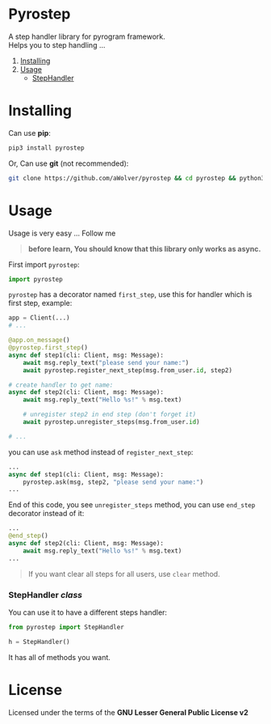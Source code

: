 # Pyrostep
A step handler library for pyrogram framework. \
Helps you to step handling ...

1. [Installing](#installing)
2. [Usage](#usage)
    - [StepHandler](#stephandler-class)

# Installing
Can use **pip**:
```bash
pip3 install pyrostep
```

Or, Can use **git** (not recommended):
```bash
git clone https://github.com/aWolver/pyrostep && cd pyrostep && python3 setup.py install
```

# Usage
Usage is very easy ... Follow me

> **before learn, You should know that this library only works as async.**

First import `pyrostep`:
```python
import pyrostep
```

`pyrostep` has a decorator named `first_step`, use this for handler which is first step, example:
```python
app = Client(...)
# ...

@app.on_message()
@pyrostep.first_step()
async def step1(cli: Client, msg: Message):
    await msg.reply_text("please send your name:")
    await pyrostep.register_next_step(msg.from_user.id, step2)

# create handler to get name:
async def step2(cli: Client, msg: Message):
    await msg.reply_text("Hello %s!" % msg.text)

    # unregister step2 in end step (don't forget it)
    await pyrostep.unregister_steps(msg.from_user.id)

# ...
```

you can use `ask` method instead of `register_next_step`:

```python
...
async def step1(cli: Client, msg: Message):
    pyrostep.ask(msg, step2, "please send your name:")
...
```

End of this code, you see `unregister_steps` method, you can use `end_step` decorator instead of it:
```python
...
@end_step()
async def step2(cli: Client, msg: Message):
    await msg.reply_text("Hello %s!" % msg.text)
...
```

> If you want clear all steps for all users, use `clear` method.

### StepHandler *class*

You can use it to have a different steps handler:

```python
from pyrostep import StepHandler

h = StepHandler()
```

It has all of methods you want.

# License
Licensed under the terms of the **GNU Lesser General Public License v2**
